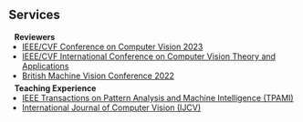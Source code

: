 ## Services

<h4 style="margin:0 10px 0;"> Reviewers</h4>

<ul style="margin:0 0 5px;">
  <li><a href=" http://iccv2023.thecvf.com/?y=2022/"><autocolor>IEEE/CVF Conference on Computer Vision  2023</autocolor></a></li>
  <li><a href="https://visapp.scitevents.org"><autocolor>IEEE/CVF International Conference on Computer Vision Theory and Applications</autocolor></a></li>
  <li><a href="https://bmvc2024.org/"><autocolor>British Machine Vision Conference 2022</autocolor></a></li>
</ul>

<h4 style="margin:0 10px 0;">Teaching Experience</h4>

<ul style="margin:0 0 20px;">
  <li><a href="https://www.computer.org/csdl/journal/tp"><autocolor>IEEE Transactions on Pattern Analysis and Machine Intelligence (TPAMI)</autocolor></a></li>
  <li><a href="https://www.springer.com/journal/11263"><autocolor>International Journal of Computer Vision (IJCV)</autocolor></a></li>
</ul>
